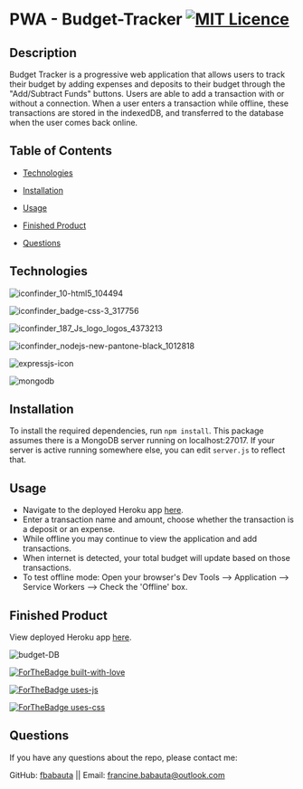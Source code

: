 # PWA - Budget-Tracker   [![MIT Licence](https://badges.frapsoft.com/os/mit/mit-125x28.png?v=103)](https://opensource.org/licenses/mit-license.php)



## Description
Budget Tracker is a progressive web application that allows users to track their budget by 
adding expenses and deposits to their budget through the "Add/Subtract Funds" buttons. 
Users are able to add a transaction with or without a connection. When a user enters a 
transaction while offline, these transactions are stored in the indexedDB, and transferred 
to the database when the user comes back online.


## Table of Contents

* [Technologies](#technologies)
  
* [Installation](#installation)
  
* [Usage](#usage)

* [Finished Product](#finished-product)
  
* [Questions](#questions)  


## Technologies

![iconfinder_10-html5_104494](https://user-images.githubusercontent.com/70370805/108665270-693ed880-7489-11eb-9253-70bfe7d03ed5.png)

![iconfinder_badge-css-3_317756](https://user-images.githubusercontent.com/70370805/108665491-e5392080-7489-11eb-9a5d-334e1c362b8f.png)

![iconfinder_187_Js_logo_logos_4373213](https://user-images.githubusercontent.com/70370805/108665657-43fe9a00-748a-11eb-8609-cadce4ff428f.png)

![iconfinder_nodejs-new-pantone-black_1012818](https://user-images.githubusercontent.com/70370805/108665772-9475f780-748a-11eb-9e96-df4adec40ad4.png)

![expressjs-icon](https://user-images.githubusercontent.com/70370805/108666535-26cacb00-748c-11eb-9fed-667f8ee5d71e.png)

![mongodb](https://user-images.githubusercontent.com/70370805/108666690-95a82400-748c-11eb-93ee-051fd1c2afa0.png)

## Installation
To install the required dependencies, run `npm install`.
This package assumes there is a MongoDB server running on localhost:27017. If your server is active
running somewhere else, you can edit `server.js` to reflect that.

## Usage
* Navigate to the deployed Heroku app [here](https://fb-budgettracker.herokuapp.com/).
* Enter a transaction name and amount, choose whether the transaction is a deposit or an expense.
* While offline you may continue to view the application and add transactions.
* When internet is detected, your total budget will update based on those transactions.
* To test offline mode: Open your browser's Dev Tools --> Application --> Service Workers --> Check the 'Offline' box.
  

## Finished Product
View deployed Heroku app [here](https://fb-budgettracker.herokuapp.com/).

![budget-DB](https://user-images.githubusercontent.com/70370805/108643443-7ba41c80-745f-11eb-947b-ec5cec7ca59d.jpg)

[![ForTheBadge built-with-love](http://ForTheBadge.com/images/badges/built-with-love.svg)](https://GitHub.com/Naereen/)

[![ForTheBadge uses-js](http://ForTheBadge.com/images/badges/uses-js.svg)](http://ForTheBadge.com)

[![ForTheBadge uses-css](http://ForTheBadge.com/images/badges/uses-css.svg)](http://ForTheBadge.com)




## Questions 
If you have any questions about the repo, please contact me:

GitHub: [fbabauta](https://github.com/fbabauta) || Email: [francine.babauta@outlook.com](francine.babauta@outlook.com)